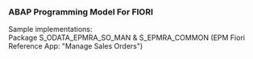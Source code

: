 ### ABAP Programming Model For FIORI

Sample implementations:\
Package S_ODATA_EPMRA_SO_MAN & S_EPMRA_COMMON (EPM Fiori Reference App: "Manage Sales Orders")
